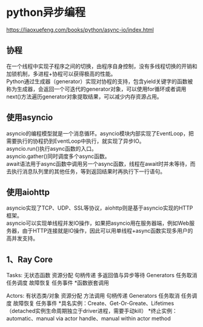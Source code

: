 # python异步编程
https://liaoxuefeng.com/books/python/async-io/index.html  

## 协程
在一个线程中实现子程序之间的切换，由程序自身控制，没有多线程切换的开销和加锁机制，多进程+协程可以获得极高的性能。  
Python通过生成器（generator）实现对协程的支持，包含yield关键字的函数被称为生成器，会返回一个可迭代的generator对象，可以使用for循环或者调用next()方法遍历generator对象提取结果，可以减少内存资源占用。  

## 使用asyncio
asyncio的编程模型就是一个消息循环。asyncio模块内部实现了EventLoop，把需要执行的协程扔到EventLoop中执行，就实现了异步IO。  
asyncio.run()执行async函数的入口。  
asyncio.gather()同时调度多个async函数。  
await语法用于async函数中调用另一个async函数，线程在await时并未等待，而去执行消息队列里的其他任务，等到返回结果时再执行下一行语句。  

## 使用aiohttp
asyncio实现了TCP、UDP、SSL等协议，aiohttp则是基于asyncio实现的HTTP框架。  
asyncio可以实现单线程并发IO操作，如果把asyncio用在服务器端，例如Web服务器，由于HTTP连接就是IO操作，因此可以用单线程+async函数实现多用户的高并发支持。  

## 1、Ray Core

Tasks: 
无状态函数
资源分配
句柄传递
多返回值与异步等待
Generators
任务取消
任务调度
故障恢复
任务事件
*函数嵌套调用

Actors:
有状态类/对象
资源分配
方法调用
句柄传递
Generators
任务取消
任务调度
故障恢复
任务事件
*具名实例：Create、Get-Or-Greate、Lifetimes（detached实例生命周期独立于driver进程，需要手动kill）
*终止实例：automatic、manual via actor handle、manual within actor method
